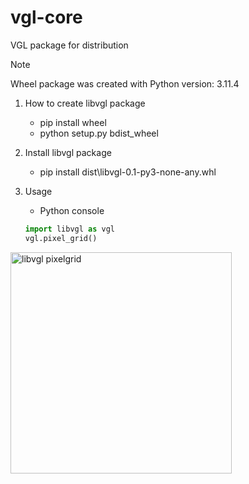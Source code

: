 # vgl-core
VGL package for distribution  
> [!NOTE]
> Wheel package was created with Python version: 3.11.4

1. How to create libvgl package
   - pip install wheel
   - python setup.py bdist_wheel

2. Install libvgl package
   - pip install dist\libvgl-0.1-py3-none-any.whl

3. Usage
   - Python console
   ```Python
   import libvgl as vgl
   vgl.pixel_grid()

<img width="354" alt="libvgl pixelgrid" src="https://github.com/uhwang/vgl-core/assets/43251090/7fa911c7-adbd-4f2e-8cfd-31f1f573d242">
